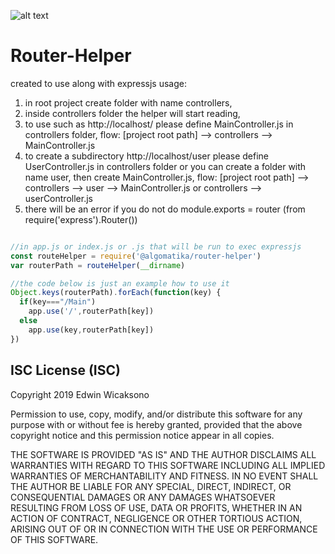 ![alt text](https://algomatika.com/res/img/algomatika_logo_latest.png)

# Router-Helper

created to use along with expressjs
usage:

1. in root project create folder with name controllers,
2. inside controllers folder the helper will start reading,
3. to use such as http://localhost/ please define MainController.js in controllers folder, flow:
    [project root path] --> controllers --> MainController.js
4. to create a subdirectory http://localhost/user please define UserController.js in controllers folder or you can create a folder with name user, then create MainController.js, flow:
    [project root path] --> controllers --> user --> MainController.js or  controllers --> userController.js
5. there will be an error if you do not do module.exports = router (from require('express').Router())

~~~~js

//in app.js or index.js or .js that will be run to exec expressjs
const routeHelper = require('@algomatika/router-helper')
var routerPath = routeHelper(__dirname)

//the code below is just an example how to use it
Object.keys(routerPath).forEach(function(key) {
  if(key==="/Main")
    app.use('/',routerPath[key])
  else
    app.use(key,routerPath[key])
})
~~~~

## ISC License (ISC)

Copyright 2019 Edwin Wicaksono

Permission to use, copy, modify, and/or distribute this software for any purpose with or without fee is hereby granted, provided that the above copyright notice and this permission notice appear in all copies.

THE SOFTWARE IS PROVIDED "AS IS" AND THE AUTHOR DISCLAIMS ALL WARRANTIES WITH REGARD TO THIS SOFTWARE INCLUDING ALL IMPLIED WARRANTIES OF MERCHANTABILITY AND FITNESS. IN NO EVENT SHALL THE AUTHOR BE LIABLE FOR ANY SPECIAL, DIRECT, INDIRECT, OR CONSEQUENTIAL DAMAGES OR ANY DAMAGES WHATSOEVER RESULTING FROM LOSS OF USE, DATA OR PROFITS, WHETHER IN AN ACTION OF CONTRACT, NEGLIGENCE OR OTHER TORTIOUS ACTION, ARISING OUT OF OR IN CONNECTION WITH THE USE OR PERFORMANCE OF THIS SOFTWARE.
